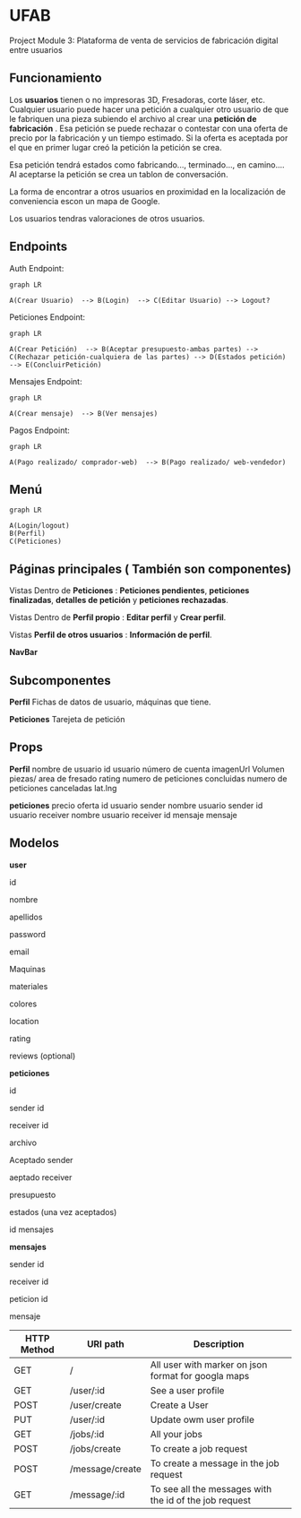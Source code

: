 # UFAB
Project Module 3: Plataforma de venta de servicios de fabricación digital entre usuarios


## Funcionamiento

Los **usuarios** tienen o no impresoras 3D, Fresadoras, corte láser, etc. Cualquier usuario puede hacer una petición a cualquier otro usuario de que le fabriquen una pieza subiendo el archivo al crear una **petición de fabricación** . Esa petición se puede rechazar o contestar con una oferta de precio por la fabricación y un tiempo estimado. Si la oferta es aceptada por el que en primer lugar creó la petición la petición se crea. 

Esa petición tendrá estados como fabricando..., terminado..., en camino.... Al aceptarse la petición se crea un tablon de conversación.

La forma de encontrar a otros usuarios en proximidad en la localización de conveniencia escon un mapa de Google.

Los usuarios tendras valoraciones de otros usuarios. 

## Endpoints

Auth Endpoint:

```mermaid
graph LR

A(Crear Usuario)  --> B(Login)  --> C(Editar Usuario) --> Logout?
```
Peticiones Endpoint:

```mermaid
graph LR

A(Crear Petición)  --> B(Aceptar presupuesto-ambas partes) --> C(Rechazar petición-cualquiera de las partes) --> D(Estados petición) --> E(ConcluirPetición)
```
Mensajes Endpoint:

```mermaid
graph LR

A(Crear mensaje)  --> B(Ver mensajes) 
```
Pagos Endpoint:

```mermaid
graph LR

A(Pago realizado/ comprador-web)  --> B(Pago realizado/ web-vendedor)  
```

## Menú

```mermaid
graph LR

A(Login/logout)   
B(Perfil)  
C(Peticiones)  
```

## Páginas principales ( También son componentes)

Vistas Dentro de **Peticiones** :
**Peticiones pendientes**, **peticiones finalizadas**, **detalles de petición** y **peticiones rechazadas**.

Vistas Dentro de **Perfil propio** :
**Editar perfil** y **Crear perfil**.

Vistas **Perfil de otros usuarios** :
**Información de perfil**.

 **NavBar** 


## Subcomponentes 

**Perfil**
Fichas de datos de usuario, máquinas que tiene.

**Peticiones**
Tarejeta de petición 

## Props

**Perfil**
nombre de usuario
id usuario
número de cuenta
imagenUrl
Volumen piezas/ area de fresado
rating
numero de peticiones concluidas
numero de peticiones canceladas
lat.lng


**peticiones**
precio oferta
id usuario sender
nombre usuario sender
id usuario receiver
nombre usuario receiver
id mensaje
mensaje



## Modelos

**user**

id

nombre

apellidos

password

email

Maquinas

materiales

colores

location

rating

reviews (optional)

**peticiones**

id

sender id

receiver id

archivo

Aceptado sender

aeptado receiver

presupuesto

estados (una vez aceptados) 

id mensajes


**mensajes**

sender id

receiver id

peticion id

mensaje




| **HTTP Method** |  **URI path**           | **Description** |
| ------------- | ------- | ------------- |
| GET | / | All user with marker on json format for googla maps|
| GET | /user/:id | See a user profile |
| POST | /user/create| Create a User|
| PUT | /user/:id | Update owm user profile|
| GET | /jobs/:id | All your jobs|
|POST | /jobs/create |   To create a job request |
|POST|  /message/create  |  To create a message in the job request |
| GET  |  /message/:id  | To see all the messages with the id of the job request  |
